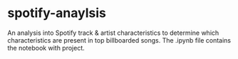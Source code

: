 # spotify-anaylsis
An analysis into Spotify track &amp; artist characteristics to determine which characteristics are present in top billboarded songs. The .ipynb file contains the notebook with project.
